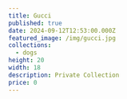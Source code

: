 ```yaml
---
title: Gucci
published: true
date: 2024-09-12T12:53:00.000Z
featured_image: /img/gucci.jpg
collections:
  - dogs
height: 20
width: 18
description: Private Collection
price: 0
---
```

